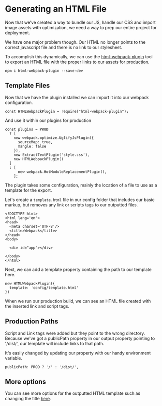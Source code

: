 # Generating an HTML File

Now that we've created a way to bundle our JS, handle our CSS and import image assets with optimization, we need a way to prep our entire project for deployment.

We have one major problem though. Our HTML no longer points to the correct javascript file and there is no link to our stylesheet.

To accomplish this dynamically, we can use the [html-webpack-plugin](https://github.com/jantimon/html-webpack-plugin) tool to export an HTML file with the proper links to our assets for production.

`npm i html-webpack-plugin --save-dev`

## Template Files

Now that we have the plugin installed we can import it into our webpack configuration.

```
const HTMLWebpackPlugin = require("html-webpack-plugin");
```

And use it within our plugins for production

```
const plugins = PROD
  ? [
    new webpack.optimize.UglifyJsPlugin({
      sourceMap: true,
      mangle: false
    }),
    new ExtractTextPlugin('style.css'),
    new HTMLWebpackPlugin()
  ]
  : [
      new webpack.HotModuleReplacementPlugin(),
    ];
```

The plugin takes some configuration, mainly the location of a file to use as a template for the export.

Let's create a `template.html` file in our config folder that includes our basic markup, but removes any link or scripts tags to our outputted files.

```
<!DOCTYPE html>
<html lang='en'>
<head>
  <meta charset='UTF-8'/>
  <title>Webpack</title>
</head>
<body>

  <div id="app"></div>

</body>
</html>
```

Next, we can add a template property containing the path to our template here.

```
new HTMLWebpackPlugin({
  template: 'config/template.html'
})
```

When we run our production build, we can see an HTML file created with the inserted link and script tags.

## Production Paths

Script and Link tags were added but they point to the wrong directory. Because we've got a publicPath property in our output property pointing to '/dist/', our template will include links to that path.

It's easily changed by updating our property with our handy environment variable.

```
publicPath: PROD ? '/' : '/dist/',
```

## More options
You can see more options for the outputted HTML template such as changing the title [here](https://github.com/jantimon/html-webpack-plugin#configuration).
